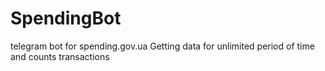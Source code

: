 # SpendingBot
telegram bot for spending.gov.ua
Getting data for unlimited period of time and counts transactions 

